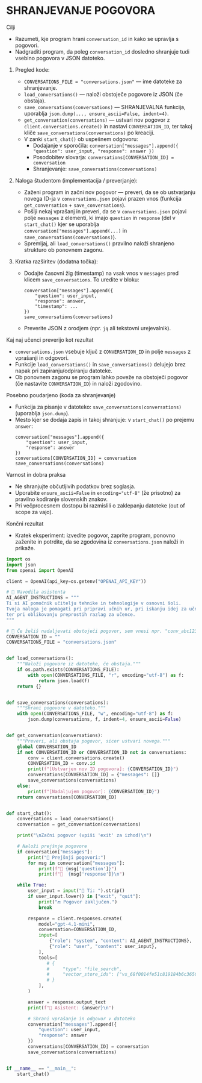 SHRANJEVANJE POGOVORA
================================================================================

Cilji
- Razumeti, kje program hrani `conversation_id` in kako se upravlja s pogovori.
- Nadgraditi program, da poleg `conversation_id` dosledno shranjuje tudi vsebino pogovora v JSON datoteko.

1. Pregled kode:
   - `CONVERSATIONS_FILE = "conversations.json"` — ime datoteke za shranjevanje.
   - `load_conversations()` — naloži obstoječe pogovore iz JSON (če obstaja).
   - `save_conversations(conversations)` — SHRANJEVALNA funkcija, uporablja `json.dump(..., ensure_ascii=False, indent=4)`.
   - `get_conversation(conversations)` — ustvari nov pogovor z `client.conversations.create()` in nastavi `CONVERSATION_ID`, ter takoj kliče `save_conversations(conversations)` po kreaciji.
   - V zanki `start_chat()` ob uspešnem odgovoru:
     - Dodajanje v sporočila: `conversation["messages"].append({ "question": user_input, "response": answer })`
     - Posodobitev slovarja: `conversations[CONVERSATION_ID] = conversation`
     - Shranjevanje: `save_conversations(conversations)`

2. Naloga študentom (implementacija / preverjanje):
   - Zaženi program in začni nov pogovor — preveri, da se ob ustvarjanju novega ID-ja v `conversations.json` pojavi prazen vnos (funkcija `get_conversation` + `save_conversations`).
   - Pošlji nekaj vprašanj in preveri, da se v `conversations.json` pojavi polje `messages` z elementi, ki imajo `question` in `response` (del v `start_chat()` kjer se uporablja `conversation["messages"].append(...)` in `save_conversations(conversations)`).
   - Spremljaj, ali `load_conversations()` pravilno naloži shranjeno strukturo ob ponovnem zagonu.

3. Kratka razširitev (dodatna točka):
   - Dodajte časovni žig (timestamp) na vsak vnos v `messages` pred klicem `save_conversations`. To uredite v bloku:
     ```
     conversation["messages"].append({
         "question": user_input,
         "response": answer,
         "timestamp": ...
     })
     save_conversations(conversations)
     ```
   - Preverite JSON z orodjem (npr. `jq` ali tekstovni urejevalnik).

Kaj naj učenci preverijo kot rezultat
- `conversations.json` vsebuje ključ z `CONVERSATION_ID` in polje `messages` z vprašanji in odgovori.
- Funkcije `load_conversations()` in `save_conversations()` delujejo brez napak pri zapiranju/odpiranju datoteke.
- Ob ponovnem zagonu se program lahko poveže na obstoječi pogovor (če nastavite `CONVERSATION_ID`) in naloži zgodovino.

Posebno poudarjeno (koda za shranjevanje)
- Funkcija za pisanje v datoteko: `save_conversations(conversations)` (uporablja `json.dump`).
- Mesto kjer se dodaja zapis in takoj shranjuje: v `start_chat()` po prejemu `answer`:
  ```
  conversation["messages"].append({
      "question": user_input,
      "response": answer
  })
  conversations[CONVERSATION_ID] = conversation
  save_conversations(conversations)
  ```

Varnost in dobra praksa
- Ne shranjujte občutljivih podatkov brez soglasja.
- Uporabite `ensure_ascii=False` in `encoding="utf-8"` (že prisotno) za pravilno kodiranje slovenskih znakov.
- Pri večprocesnem dostopu bi razmislili o zaklepanju datoteke (out of scope za vajo).

Končni rezultat
- Kratek eksperiment: izvedite pogovor, zaprite program, ponovno zaženite in potrdite, da se zgodovina iz `conversations.json` naloži in prikaže.


```python
import os
import json
from openai import OpenAI

client = OpenAI(api_key=os.getenv("OPENAI_API_KEY"))

# 🧠 Navodila asistenta
AI_AGENT_INSTRUCTIONS = """
Ti si AI pomočnik učitelju tehnike in tehnologije v osnovni šoli.
Tvoja naloga je pomagati pri pripravi učnih ur, pri iskanju idej za učne dejavnosti,
ter pri oblikovanju preprostih razlag za učence. 
"""

# 🔁 Če želiš nadaljevati obstoječi pogovor, sem vnesi npr. "conv_abc123..."
CONVERSATION_ID = ""
CONVERSATIONS_FILE = "conversations.json"


def load_conversations():
    """Naloži pogovore iz datoteke, če obstaja."""
    if os.path.exists(CONVERSATIONS_FILE):
        with open(CONVERSATIONS_FILE, "r", encoding="utf-8") as f:
            return json.load(f)
    return {}


def save_conversations(conversations):
    """Shrani pogovore v datoteko."""
    with open(CONVERSATIONS_FILE, "w", encoding="utf-8") as f:
        json.dump(conversations, f, indent=4, ensure_ascii=False)


def get_conversation(conversations):
    """Preveri, ali obstaja pogovor, sicer ustvari novega."""
    global CONVERSATION_ID
    if not CONVERSATION_ID or CONVERSATION_ID not in conversations:
        conv = client.conversations.create()
        CONVERSATION_ID = conv.id
        print(f"[Ustvarjen nov ID pogovora]: {CONVERSATION_ID}")
        conversations[CONVERSATION_ID] = {"messages": []}
        save_conversations(conversations)
    else:
        print(f"[Nadaljujem pogovor]: {CONVERSATION_ID}")
    return conversations[CONVERSATION_ID]


def start_chat():
    conversations = load_conversations()
    conversation = get_conversation(conversations)

    print("\nZačni pogovor (vpiši 'exit' za izhod)\n")

    # Naloži prejšnje pogovore
    if conversation["messages"]:
        print("📜 Prejšnji pogovori:")
        for msg in conversation["messages"]:
            print(f"👤 {msg['question']}")
            print(f"🧠  {msg['response']}\n")

    while True:
        user_input = input("👤 Ti: ").strip()
        if user_input.lower() in ["exit", "quit"]:
            print("🔚 Pogovor zaključen.")
            break

        response = client.responses.create(
            model="gpt-4.1-mini",
            conversation=CONVERSATION_ID,
            input=[
                {"role": "system", "content": AI_AGENT_INSTRUCTIONS},
                {"role": "user", "content": user_input},
            ],
            tools=[
               # {
               #     "type": "file_search",
               #     "vector_store_ids": ["vs_68f0014fe51c819184b6c36568f1ade0"],
               # }
            ],
        )

        answer = response.output_text
        print(f"🧠 Asistent: {answer}\n")

        # Shrani vprašanje in odgovor v datoteko
        conversation["messages"].append({
            "question": user_input,
            "response": answer
        })
        conversations[CONVERSATION_ID] = conversation
        save_conversations(conversations)


if __name__ == "__main__":
    start_chat()
```
